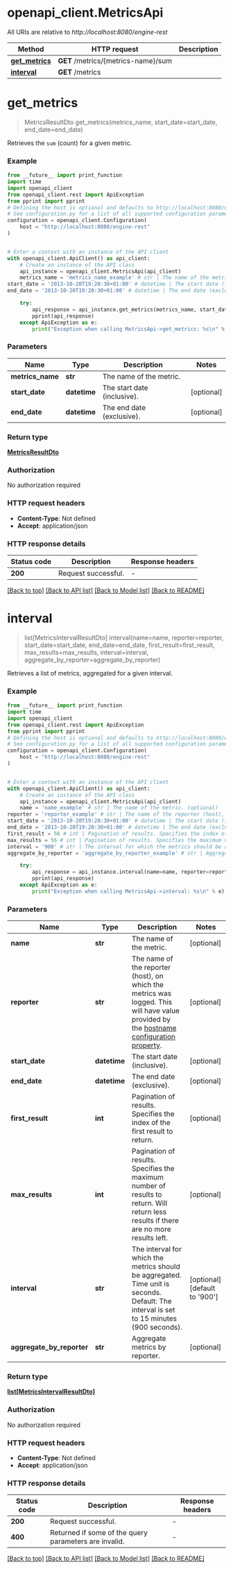 # openapi_client.MetricsApi

All URIs are relative to *http://localhost:8080/engine-rest*

Method | HTTP request | Description
------------- | ------------- | -------------
[**get_metrics**](MetricsApi.md#get_metrics) | **GET** /metrics/{metrics-name}/sum | 
[**interval**](MetricsApi.md#interval) | **GET** /metrics | 


# **get_metrics**
> MetricsResultDto get_metrics(metrics_name, start_date=start_date, end_date=end_date)



Retrieves the `sum` (count) for a given metric.

### Example

```python
from __future__ import print_function
import time
import openapi_client
from openapi_client.rest import ApiException
from pprint import pprint
# Defining the host is optional and defaults to http://localhost:8080/engine-rest
# See configuration.py for a list of all supported configuration parameters.
configuration = openapi_client.Configuration(
    host = "http://localhost:8080/engine-rest"
)


# Enter a context with an instance of the API client
with openapi_client.ApiClient() as api_client:
    # Create an instance of the API class
    api_instance = openapi_client.MetricsApi(api_client)
    metrics_name = 'metrics_name_example' # str | The name of the metric.
start_date = '2013-10-20T19:20:30+01:00' # datetime | The start date (inclusive). (optional)
end_date = '2013-10-20T19:20:30+01:00' # datetime | The end date (exclusive). (optional)

    try:
        api_response = api_instance.get_metrics(metrics_name, start_date=start_date, end_date=end_date)
        pprint(api_response)
    except ApiException as e:
        print("Exception when calling MetricsApi->get_metrics: %s\n" % e)
```

### Parameters

Name | Type | Description  | Notes
------------- | ------------- | ------------- | -------------
 **metrics_name** | **str**| The name of the metric. | 
 **start_date** | **datetime**| The start date (inclusive). | [optional] 
 **end_date** | **datetime**| The end date (exclusive). | [optional] 

### Return type

[**MetricsResultDto**](MetricsResultDto.md)

### Authorization

No authorization required

### HTTP request headers

 - **Content-Type**: Not defined
 - **Accept**: application/json

### HTTP response details
| Status code | Description | Response headers |
|-------------|-------------|------------------|
**200** | Request successful. |  -  |

[[Back to top]](#) [[Back to API list]](../README.md#documentation-for-api-endpoints) [[Back to Model list]](../README.md#documentation-for-models) [[Back to README]](../README.md)

# **interval**
> list[MetricsIntervalResultDto] interval(name=name, reporter=reporter, start_date=start_date, end_date=end_date, first_result=first_result, max_results=max_results, interval=interval, aggregate_by_reporter=aggregate_by_reporter)



Retrieves a list of metrics, aggregated for a given interval.

### Example

```python
from __future__ import print_function
import time
import openapi_client
from openapi_client.rest import ApiException
from pprint import pprint
# Defining the host is optional and defaults to http://localhost:8080/engine-rest
# See configuration.py for a list of all supported configuration parameters.
configuration = openapi_client.Configuration(
    host = "http://localhost:8080/engine-rest"
)


# Enter a context with an instance of the API client
with openapi_client.ApiClient() as api_client:
    # Create an instance of the API class
    api_instance = openapi_client.MetricsApi(api_client)
    name = 'name_example' # str | The name of the metric. (optional)
reporter = 'reporter_example' # str | The name of the reporter (host), on which the metrics was logged. This will have value provided by the [hostname configuration property](https://docs.camunda.org/manual/7.13/reference/deployment-descriptors/tags/process-engine/#hostname). (optional)
start_date = '2013-10-20T19:20:30+01:00' # datetime | The start date (inclusive). (optional)
end_date = '2013-10-20T19:20:30+01:00' # datetime | The end date (exclusive). (optional)
first_result = 56 # int | Pagination of results. Specifies the index of the first result to return. (optional)
max_results = 56 # int | Pagination of results. Specifies the maximum number of results to return. Will return less results if there are no more results left. (optional)
interval = '900' # str | The interval for which the metrics should be aggregated. Time unit is seconds. Default: The interval is set to 15 minutes (900 seconds). (optional) (default to '900')
aggregate_by_reporter = 'aggregate_by_reporter_example' # str | Aggregate metrics by reporter. (optional)

    try:
        api_response = api_instance.interval(name=name, reporter=reporter, start_date=start_date, end_date=end_date, first_result=first_result, max_results=max_results, interval=interval, aggregate_by_reporter=aggregate_by_reporter)
        pprint(api_response)
    except ApiException as e:
        print("Exception when calling MetricsApi->interval: %s\n" % e)
```

### Parameters

Name | Type | Description  | Notes
------------- | ------------- | ------------- | -------------
 **name** | **str**| The name of the metric. | [optional] 
 **reporter** | **str**| The name of the reporter (host), on which the metrics was logged. This will have value provided by the [hostname configuration property](https://docs.camunda.org/manual/7.13/reference/deployment-descriptors/tags/process-engine/#hostname). | [optional] 
 **start_date** | **datetime**| The start date (inclusive). | [optional] 
 **end_date** | **datetime**| The end date (exclusive). | [optional] 
 **first_result** | **int**| Pagination of results. Specifies the index of the first result to return. | [optional] 
 **max_results** | **int**| Pagination of results. Specifies the maximum number of results to return. Will return less results if there are no more results left. | [optional] 
 **interval** | **str**| The interval for which the metrics should be aggregated. Time unit is seconds. Default: The interval is set to 15 minutes (900 seconds). | [optional] [default to &#39;900&#39;]
 **aggregate_by_reporter** | **str**| Aggregate metrics by reporter. | [optional] 

### Return type

[**list[MetricsIntervalResultDto]**](MetricsIntervalResultDto.md)

### Authorization

No authorization required

### HTTP request headers

 - **Content-Type**: Not defined
 - **Accept**: application/json

### HTTP response details
| Status code | Description | Response headers |
|-------------|-------------|------------------|
**200** | Request successful. |  -  |
**400** | Returned if some of the query parameters are invalid. |  -  |

[[Back to top]](#) [[Back to API list]](../README.md#documentation-for-api-endpoints) [[Back to Model list]](../README.md#documentation-for-models) [[Back to README]](../README.md)


